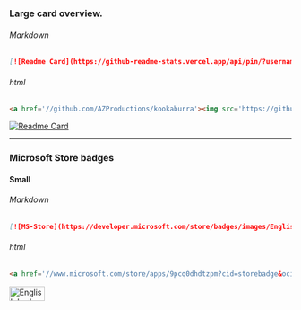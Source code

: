 ### Large card overview.
###### Markdown
```Markdown
[![Readme Card](https://github-readme-stats.vercel.app/api/pin/?username=azproductions&repo=kookaburra)](https://github.com/AZProductions/kookaburra)
```
###### html
```html
<a href='//github.com/AZProductions/kookaburra'><img src='https://github-readme-stats.vercel.app/api/pin/?username=azproductions&repo=kookaburra' alt='Readme Card'/></a>
```

[![Readme Card](https://github-readme-stats.vercel.app/api/pin/?username=azproductions&repo=kookaburra)](https://github.com/AZProductions/kookaburra) 

----

### Microsoft Store badges
#### Small

###### Markdown
```Markdown
[![MS-Store](https://developer.microsoft.com/store/badges/images/English_get_L.png)](href='//www.microsoft.com/store/apps/9pcq0dhdtzpm?cid=storebadge&ocid=badge'><img)
```

###### html
```html
<a href='//www.microsoft.com/store/apps/9pcq0dhdtzpm?cid=storebadge&ocid=badge'><img src='https://developer.microsoft.com/store/badges/images/English_get_L.png' alt='English badge' style='width: 127px; height: 52px;'/></a>
```


<a href='//www.microsoft.com/store/apps/9pcq0dhdtzpm?cid=storebadge&ocid=badge'><img src='https://developer.microsoft.com/store/badges/images/English_get_L.png' alt='English badge' style='width: 63px; height: 26px;'/></a>
